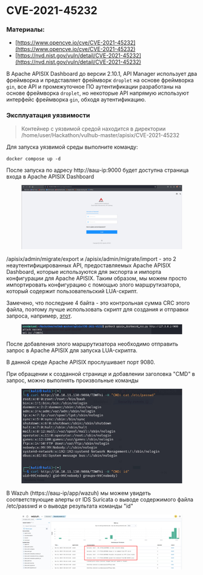 # CVE-2021-45232

### Материалы:

* [https://www.opencve.io/cve/CVE-2021-45232](https://www.opencve.io/cve/CVE-2021-45232)
* [https://nvd.nist.gov/vuln/detail/CVE-2021-45232](https://nvd.nist.gov/vuln/detail/CVE-2021-45232)

В Apache APISIX Dashboard до версии 2.10.1, API Manager использует два фреймворка и представляет фреймворк `droplet` на основе фреймворка `gin`, все API и промежуточное ПО аутентификации разработаны на основе фреймворка `droplet`, но некоторые API напрямую используют интерфейс фреймворка `gin`, обходя аутентификацию.

### Эксплуатация уязвимости

> Контейнер с уязвимой средой находится в директории /home/user/Hackathon/vulhub-master/apisix/CVE-2021-45232

Для запуска уязвимой среды выполните команду:

```
docker compose up -d
```

После запуска по адресу http://ваш-ip:9000 будет доступна страница входа в Apache APISIX Dashboard

<figure><img src="../../.gitbook/assets/image.png" alt=""><figcaption></figcaption></figure>

/apisix/admin/migrate/export и /apisix/admin/migrate/import - это 2 неаутентифицированных API, предоставляемых Apache APISIX Dashboard, которые используются для экспорта и импорта конфигурации для Apache APISIX. Таким образом, мы можем просто импортировать конфигурацию с помощью злого маршрутизатора, который содержит пользовательский LUA-скрипт.

Замечено, что последние 4 байта - это контрольная сумма CRC этого файла, поэтому лучше использовать скрипт для создания и отправки запроса, например, [этот](https://github.com/wuppp/cve-2021-45232-exp/blob/main/apisix\_dashboard\_rce.py).

<figure><img src="../../.gitbook/assets/image (1).png" alt=""><figcaption></figcaption></figure>

После добавления злого маршрутизатора необходимо отправить запрос в Apache APISIX  для запуска LUA-скрипта.

В данной среде Apache APISIX прослушивает порт 9080.

При обращении к созданной странице и добавлении заголовка "CMD" в запрос, можно выполнять произвольные команды

<figure><img src="../../.gitbook/assets/image (2).png" alt=""><figcaption></figcaption></figure>

В Wazuh (https://ваш-ip/app/wazuh) мы можем увидеть соответствующие алерты от IDS Suricata о выводе содержимого файла /etc/passwd и о выводе результата команды "id"

<figure><img src="../../.gitbook/assets/image (3).png" alt=""><figcaption></figcaption></figure>
